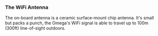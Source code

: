 ### The WiFi Antenna

The on-board antenna is a ceramic surface-mount chip antenna. It's small but packs a punch, the Omega's WiFi signal is able to travel up to 100m (300ft) line-of-sight outdoors.
